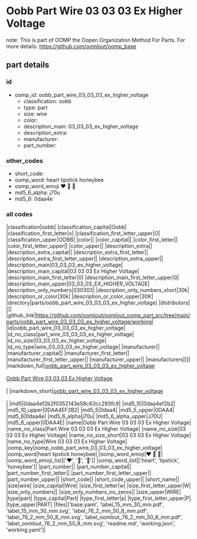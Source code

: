 # Oobb Part Wire 03 03 03 Ex Higher Voltage  

note: This is part of OOMP the Oopen Organization Method For Parts. For more details: https://github.com/oomlout/oomp_base

##  part details





### id
* oomp_id: oobb_part_wire_03_03_03_ex_higher_voltage
  * classification: oobb
  * type: part
  * size: wire
  * color: 
  * description_main: 03_03_03_ex_higher_voltage
  * description_extra: 
  * manufacturer: 
  * part_number: 

### other_codes
* short_code: 
* oomp_word: heart lipstick honeybee
* oomp_word_emoji :heart: :lipstick: :honeybee:
* md5_6_alpha: j70u
* md5_6: 0daa4e

### all codes 
|classification|oobb|
|classification_capital|Oobb|
|classification_first_letter|o|
|classification_first_letter_upper|O|
|classification_upper|OOBB|
|color||
|color_capital||
|color_first_letter||
|color_first_letter_upper||
|color_upper||
|description_extra||
|description_extra_capital||
|description_extra_first_letter||
|description_extra_first_letter_upper||
|description_extra_upper||
|description_main|03_03_03_ex_higher_voltage|
|description_main_capital|03 03 03 Ex Higher Voltage|
|description_main_first_letter|0|
|description_main_first_letter_upper|0|
|description_main_upper|03_03_03_EX_HIGHER_VOLTAGE|
|description_only_numbers|030303|
|description_only_numbers_short|30k|
|description_or_color|30k|
|description_or_color_upper|30K|
|directory|parts/oobb_part_wire_03_03_03_ex_higher_voltage|
|distributors|[]|
|github_link|https://github.com/oomlout/oomlout_oomp_part_src/tree/main/parts/oobb_part_wire_03_03_03_ex_higher_voltage/working|
|id|oobb_part_wire_03_03_03_ex_higher_voltage|
|id_no_class|part_wire_03_03_03_ex_higher_voltage|
|id_no_size|03_03_03_ex_higher_voltage|
|id_no_type|wire_03_03_03_ex_higher_voltage|
|manufacturer||
|manufacturer_capital||
|manufacturer_first_letter||
|manufacturer_first_letter_upper||
|manufacturer_upper||
|manufacturers|[]|
|markdown_full|[oobb_part_wire_03_03_03_ex_higher_voltage](https://github.com/oomlout/oomlout_oomp_part_src/tree/main/parts/oobb_part_wire_03_03_03_ex_higher_voltage/working)<br>[](https://github.com/oomlout/oomlout_oomp_part_src/tree/main/parts/oobb_part_wire_03_03_03_ex_higher_voltage/working)<br>[Oobb Part Wire 03 03 03 Ex Higher Voltage](https://github.com/oomlout/oomlout_oomp_part_src/tree/main/parts/oobb_part_wire_03_03_03_ex_higher_voltage/working)<br><br>|
|markdown_short|[oobb_part_wire_03_03_03_ex_higher_voltage](https://github.com/oomlout/oomlout_oomp_part_src/tree/main/parts/oobb_part_wire_03_03_03_ex_higher_voltage/working)<br><br>|
|md5|0daa4ef2b2f0352143e58c63cc293fc9|
|md5_10|0daa4ef2b2|
|md5_10_upper|0DAA4EF2B2|
|md5_5|0daa4|
|md5_5_upper|0DAA4|
|md5_6|0daa4e|
|md5_6_alpha|j70u|
|md5_6_alpha_upper|J70U|
|md5_6_upper|0DAA4E|
|name|Oobb Part Wire 03 03 03 Ex Higher Voltage|
|name_no_class|Part Wire 03 03 03 Ex Higher Voltage|
|name_no_size|03 03 03 Ex Higher Voltage|
|name_no_size_short|03 03 03 Ex Higher Voltage|
|name_no_type|Wire 03 03 03 Ex Higher Voltage|
|oomp_key|oomp_oobb_part_wire_03_03_03_ex_higher_voltage|
|oomp_word|heart lipstick honeybee|
|oomp_word_emoji|:heart: :lipstick: :honeybee:|
|oomp_word_emoji_list|[':heart:', ':lipstick:', ':honeybee:']|
|oomp_word_list|['heart', 'lipstick', 'honeybee']|
|part_number||
|part_number_capital||
|part_number_first_letter||
|part_number_first_letter_upper||
|part_number_upper||
|short_code||
|short_code_upper||
|short_name||
|size|wire|
|size_capital|Wire|
|size_first_letter|w|
|size_first_letter_upper|W|
|size_only_numbers||
|size_only_numbers_no_zeros||
|size_upper|WIRE|
|type|part|
|type_capital|Part|
|type_first_letter|p|
|type_first_letter_upper|P|
|type_upper|PART|
|files|['base.yaml', 'label_15_mm_30_mm.pdf', 'label_15_mm_30_mm.svg', 'label_76_2_mm_50_8_mm.pdf', 'label_76_2_mm_50_8_mm.svg', 'label_oomlout_76_2_mm_50_8_mm.pdf', 'label_oomlout_76_2_mm_50_8_mm.svg', 'readme.md', 'working.json', 'working.yaml']|
